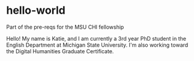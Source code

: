 # hello-world
Part of the pre-reqs for the MSU CHI fellowship

Hello! My name is Katie, and I am currently a 3rd year PhD student in the English Department at Michigan State University. I'm also working toward the Digital Humanities Graduate Certificate.
